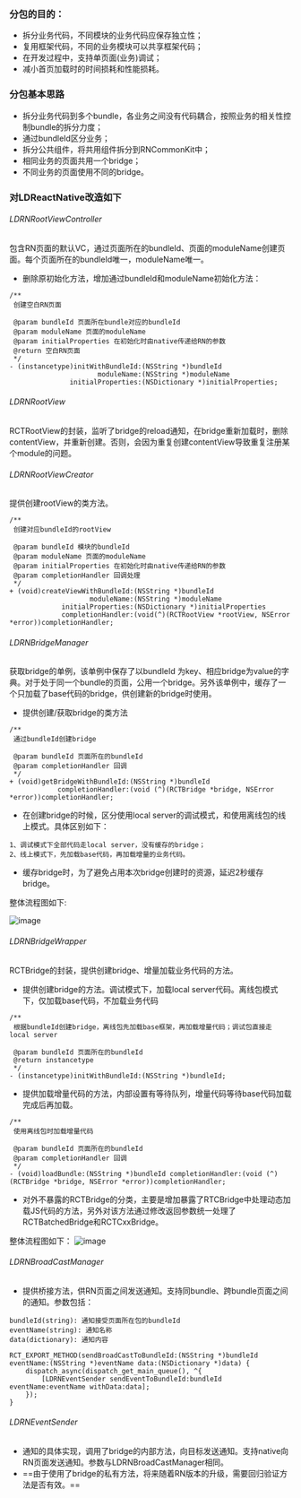 ### 分包的目的：
* 拆分业务代码，不同模块的业务代码应保存独立性；
* 复用框架代码，不同的业务模块可以共享框架代码；
* 在开发过程中，支持单页面(业务)调试；
* 减小首页加载时的时间损耗和性能损耗。

### 分包基本思路
* 拆分业务代码到多个bundle，各业务之间没有代码耦合，按照业务的相关性控制bundle的拆分力度；
* 通过bundleId区分业务；
* 拆分公共组件，将共用组件拆分到RNCommonKit中；
* 相同业务的页面共用一个bridge；
* 不同业务的页面使用不同的bridge。

### 对LDReactNative改造如下
###### LDRNRootViewController
包含RN页面的默认VC，通过页面所在的bundleId、页面的moduleName创建页面。每个页面所在的bundleId唯一，moduleName唯一。

* 删除原初始化方法，增加通过bundleId和moduleName初始化方法：

```
/**
 创建空白RN页面

 @param bundleId 页面所在bundle对应的bundleId
 @param moduleName 页面的moduleName
 @param initialProperties 在初始化时由native传递给RN的参数
 @return 空白RN页面
 */
- (instancetype)initWithBundleId:(NSString *)bundleId
                      moduleName:(NSString *)moduleName
               initialProperties:(NSDictionary *)initialProperties;
```

###### LDRNRootView
RCTRootView的封装，监听了bridge的reload通知，在bridge重新加载时，删除contentView，并重新创建。否则，会因为重复创建contentView导致重复注册某个module的问题。

###### LDRNRootViewCreator
提供创建rootView的类方法。

```
/**
 创建对应bundleId的rootView
 
 @param bundleId 模块的bundleId
 @param moduleName 页面的moduleName
 @param initialProperties 在初始化时由native传递给RN的参数
 @param completionHandler 回调处理
 */
+ (void)createViewWithBundleId:(NSString *)bundleId
                    moduleName:(NSString *)moduleName
             initialProperties:(NSDictionary *)initialProperties
             completionHandler:(void(^)(RCTRootView *rootView, NSError *error))completionHandler;
```

###### LDRNBridgeManager
获取bridge的单例，该单例中保存了以bundleId
为key、相应bridge为value的字典。对于处于同一个bundle的页面，公用一个bridge。另外该单例中，缓存了一个只加载了base代码的bridge，供创建新的bridge时使用。

* 提供创建/获取bridge的类方法
```
/**
 通过bundleId创建bridge

 @param bundleId 页面所在的bundleId
 @param completionHandler 回调
 */
+ (void)getBridgeWithBundleId:(NSString *)bundleId
            completionHandler:(void (^)(RCTBridge *bridge, NSError *error))completionHandler;

```

* 在创建bridge的时候，区分使用local server的调试模式，和使用离线包的线上模式。具体区别如下：

```
1、调试模式下全部代码走local server，没有缓存的bridge；
2、线上模式下，先加载base代码，再加载增量的业务代码。
```
* 缓存bridge时，为了避免占用本次bridge创建时的资源，延迟2秒缓存bridge。

整体流程图如下:

![image](https://note.youdao.com/yws/public/resource/9121d7803f4b34863ce6cbf59bdf6be0/xmlnote/WEBRESOURCE318af11a55ba32f675e72c71d8de9efe/1450)

###### LDRNBridgeWrapper

RCTBridge的封装，提供创建bridge、增量加载业务代码的方法。

* 提供创建bridge的方法。调试模式下，加载local server代码。离线包模式下，仅加载base代码，不加载业务代码

```
/**
 根据bundleId创建bridge，离线包先加载base框架，再加载增量代码；调试包直接走local server

 @param bundleId 页面所在的bundleId
 @return instancetype
 */
- (instancetype)initWithBundleId:(NSString *)bundleId;
```

* 提供加载增量代码的方法，内部设置有等待队列，增量代码等待base代码加载完成后再加载。

```
/**
 使用离线包时加载增量代码

 @param bundleId 页面所在的bundleId
 @param completionHandler 回调
 */
- (void)loadBundle:(NSString *)bundleId completionHandler:(void (^)(RCTBridge *bridge, NSError *error))completionHandler;

```

* 对外不暴露的RCTBridge的分类，主要是增加暴露了RTCBridge中处理动态加载JS代码的方法，另外对该方法通过修改返回参数统一处理了RCTBatchedBridge和RCTCxxBridge。

整体流程图如下：
![image](https://note.youdao.com/yws/public/resource/9121d7803f4b34863ce6cbf59bdf6be0/xmlnote/WEBRESOURCE4c468de8ff3f3a09e3078846c7f4a10a/1451)

###### LDRNBroadCastManager

* 提供桥接方法，供RN页面之间发送通知。支持同bundle、跨bundle页面之间的通知。参数包括：

```
bundleId(string): 通知接受页面所在包的bundleId
eventName(string): 通知名称
data(dictionary): 通知内容

RCT_EXPORT_METHOD(sendBroadCastToBundleId:(NSString *)bundleId eventName:(NSString *)eventName data:(NSDictionary *)data) {
    dispatch_async(dispatch_get_main_queue(), ^{
        [LDRNEventSender sendEventToBundleId:bundleId eventName:eventName withData:data];
    });
}
```

###### LDRNEventSender

* 通知的具体实现，调用了bridge的内部方法，向目标发送通知。支持native向RN页面发送通知。参数与LDRNBroadCastManager相同。
* ==由于使用了bridge的私有方法，将来随着RN版本的升级，需要回归验证方法是否有效。==
